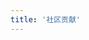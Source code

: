 ```yaml
---
title: '社区贡献'
---
```


<script lang="ts" setup>
import ContributionMap from "@/views/contribution/ContributionMap.vue";
import ContributionTab from "@/views/contribution/ContributionTab.vue";
import BannerLevel2 from '@/components/BannerLevel2.vue'

import banner from '@/assets/illustrations/banner-secondary.png';
import illustration from '@/assets/illustrations/contribution.png';
</script>

<div>
  <ClientOnly>
    <BannerLevel2
      :background-image="banner"
      title="社区贡献"
      :illustration="illustration" 
    />
  </ClientOnly>
  <ContributionTab />
  <ContributionMap />
</div>

